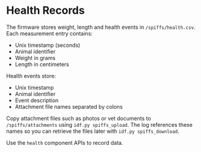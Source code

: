 # Health Records

The firmware stores weight, length and health events in `/spiffs/health.csv`.
Each measurement entry contains:

- Unix timestamp (seconds)
- Animal identifier
- Weight in grams
- Length in centimeters

Health events store:

- Unix timestamp
- Animal identifier
- Event description
- Attachment file names separated by colons

Copy attachment files such as photos or vet documents to `/spiffs/attachments`
using `idf.py spiffs_upload`. The log references these names so you can retrieve
the files later with `idf.py spiffs_download`.

Use the `health` component APIs to record data.
